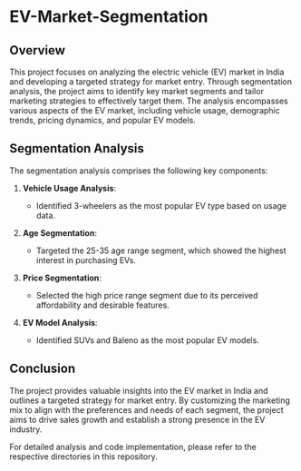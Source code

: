 # EV-Market-Segmentation



## Overview
This project focuses on analyzing the electric vehicle (EV) market in India and developing a targeted strategy for market entry. Through segmentation analysis, the project aims to identify key market segments and tailor marketing strategies to effectively target them. The analysis encompasses various aspects of the EV market, including vehicle usage, demographic trends, pricing dynamics, and popular EV models.

## Segmentation Analysis
The segmentation analysis comprises the following key components:

1. **Vehicle Usage Analysis**:
   - Identified 3-wheelers as the most popular EV type based on usage data.
   
2. **Age Segmentation**:
   - Targeted the 25-35 age range segment, which showed the highest interest in purchasing EVs.
   
3. **Price Segmentation**:
   - Selected the high price range segment due to its perceived affordability and desirable features.
   
4. **EV Model Analysis**:
   - Identified SUVs and Baleno as the most popular EV models.


## Conclusion
The project provides valuable insights into the EV market in India and outlines a targeted strategy for market entry. By customizing the marketing mix to align with the preferences and needs of each segment, the project aims to drive sales growth and establish a strong presence in the EV industry.

For detailed analysis and code implementation, please refer to the respective directories in this repository.
